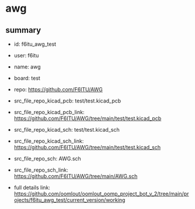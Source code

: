 # awg
 
## summary 
* id: f6itu_awg_test
* user: f6itu
* name: awg
* board: test
* repo: https://github.com/F6ITU/AWG
* src_file_repo_kicad_pcb: test/test.kicad_pcb
* src_file_repo_kicad_pcb_link: https://github.com/F6ITU/AWG/tree/main/test/test.kicad_pcb
* src_file_repo_kicad_sch: test/test.kicad_sch
* src_file_repo_kicad_sch_link: https://github.com/F6ITU/AWG/tree/main/test/test.kicad_sch

* src_file_repo_sch: AWG.sch
* src_file_repo_sch_link: https://github.com/F6ITU/AWG/tree/main/AWG.sch
* full details link: https://github.com/oomlout/oomlout_oomp_project_bot_v_2/tree/main/projects/f6itu_awg_test/current_version/working  







